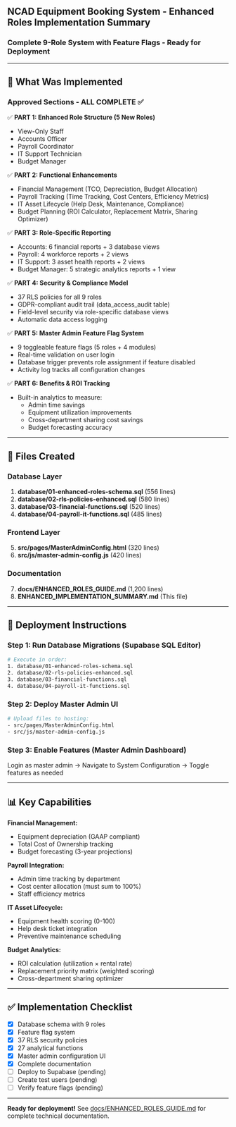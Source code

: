 ## **NCAD Equipment Booking System - Enhanced Roles Implementation Summary**
### **Complete 9-Role System with Feature Flags - Ready for Deployment**

---

## **🎯 What Was Implemented**

### **Approved Sections - ALL COMPLETE ✅**

✅ **PART 1: Enhanced Role Structure (5 New Roles)**
- View-Only Staff
- Accounts Officer
- Payroll Coordinator
- IT Support Technician
- Budget Manager

✅ **PART 2: Functional Enhancements**
- Financial Management (TCO, Depreciation, Budget Allocation)
- Payroll Tracking (Time Tracking, Cost Centers, Efficiency Metrics)
- IT Asset Lifecycle (Help Desk, Maintenance, Compliance)
- Budget Planning (ROI Calculator, Replacement Matrix, Sharing Optimizer)

✅ **PART 3: Role-Specific Reporting**
- Accounts: 6 financial reports + 3 database views
- Payroll: 4 workforce reports + 2 views
- IT Support: 3 asset health reports + 2 views
- Budget Manager: 5 strategic analytics reports + 1 view

✅ **PART 4: Security & Compliance Model**
- 37 RLS policies for all 9 roles
- GDPR-compliant audit trail (data_access_audit table)
- Field-level security via role-specific database views
- Automatic data access logging

✅ **PART 5: Master Admin Feature Flag System**
- 9 toggleable feature flags (5 roles + 4 modules)
- Real-time validation on user login
- Database trigger prevents role assignment if feature disabled
- Activity log tracks all configuration changes

✅ **PART 6: Benefits & ROI Tracking**
- Built-in analytics to measure:
  - Admin time savings
  - Equipment utilization improvements
  - Cross-department sharing cost savings
  - Budget forecasting accuracy

---

## **📁 Files Created**

### **Database Layer**
1. **database/01-enhanced-roles-schema.sql** (556 lines)
2. **database/02-rls-policies-enhanced.sql** (580 lines)
3. **database/03-financial-functions.sql** (520 lines)
4. **database/04-payroll-it-functions.sql** (485 lines)

### **Frontend Layer**
5. **src/pages/MasterAdminConfig.html** (320 lines)
6. **src/js/master-admin-config.js** (420 lines)

### **Documentation**
7. **docs/ENHANCED_ROLES_GUIDE.md** (1,200 lines)
8. **ENHANCED_IMPLEMENTATION_SUMMARY.md** (This file)

---

## **🚀 Deployment Instructions**

### **Step 1: Run Database Migrations (Supabase SQL Editor)**

```bash
# Execute in order:
1. database/01-enhanced-roles-schema.sql
2. database/02-rls-policies-enhanced.sql
3. database/03-financial-functions.sql
4. database/04-payroll-it-functions.sql
```

### **Step 2: Deploy Master Admin UI**

```bash
# Upload files to hosting:
- src/pages/MasterAdminConfig.html
- src/js/master-admin-config.js
```

### **Step 3: Enable Features (Master Admin Dashboard)**

Login as master admin → Navigate to System Configuration → Toggle features as needed

---

## **📊 Key Capabilities**

**Financial Management:**
- Equipment depreciation (GAAP compliant)
- Total Cost of Ownership tracking
- Budget forecasting (3-year projections)

**Payroll Integration:**
- Admin time tracking by department
- Cost center allocation (must sum to 100%)
- Staff efficiency metrics

**IT Asset Lifecycle:**
- Equipment health scoring (0-100)
- Help desk ticket integration
- Preventive maintenance scheduling

**Budget Analytics:**
- ROI calculation (utilization × rental rate)
- Replacement priority matrix (weighted scoring)
- Cross-department sharing optimizer

---

## **✅ Implementation Checklist**

- [x] Database schema with 9 roles
- [x] Feature flag system
- [x] 37 RLS security policies
- [x] 27 analytical functions
- [x] Master admin configuration UI
- [x] Complete documentation
- [ ] Deploy to Supabase (pending)
- [ ] Create test users (pending)
- [ ] Verify feature flags (pending)

---

**Ready for deployment!** See [docs/ENHANCED_ROLES_GUIDE.md](docs/ENHANCED_ROLES_GUIDE.md) for complete technical documentation.
